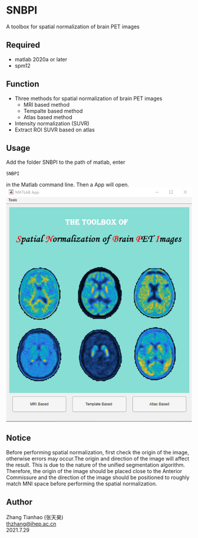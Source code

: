 # SNBPI

A toolbox for spatial normalization of brain PET images
## Required
* matlab 2020a or later
* spm12
## Function
* Three methods for spatial normalization of brain PET images
   * MRI based method
   * Tempalte based method
   * Atlas based method
* Intensity normalization (SUVR)
* Extract ROI SUVR based on atlas
## Usage
Add the folder SNBPI to the path of matlab, enter 
   ```
SNBPI
   ```
in the Matlab command line. Then a App will open.
![alt text](/SNBPI/Figures/Appmain.png "Title")

## Notice
Before performing spatial normalization, first check the origin of the image, otherwise errors may occur.The origin and direction of the image will affect the result. This is due to the nature of the unified segmentation algorithm. Therefore, the origin of the image should be placed close to the Anterior Commissure and the direction of the image should be positioned to roughly match MNI space before performing the spatial normalization.
## Author
Zhang Tianhao (张天昊)  
thzhang@ihep.ac.cn  
2021.7.29
